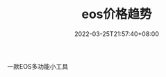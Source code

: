 ﻿---
weight: 
title: "eos价格趋势"
description: "一款EOS多功能小工具"
date: 2022-03-25T21:57:40+08:00
lastmod: 2022-03-25T16:45:40+08:00
draft: false
authors: ["Metabd"]
featuredImage: "eosjiagequshi.jpg"
link: ""
tags: ["数据分析","eos价格趋势"]
categories: ["navigation"]
navigation: ["数据分析"]
lightgallery: true
toc: true
pinned: false
recommend: false
recommend1: false
---
一款EOS多功能小工具
